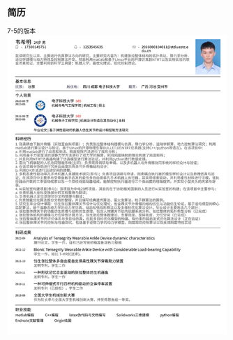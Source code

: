 ## 简历

7-5的版本
![image](https://github.com/WatsonXi/myResume/blob/7ce453459bffa513b980ebfc8e06f28f2abd6b88/%E9%9F%A6%E5%B8%8C%E6%98%8E%E7%9A%84%E7%AE%80%E5%8E%861655801146.png)
